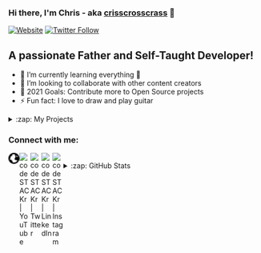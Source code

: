 ### Hi there, I'm Chris - aka [crisscrosscrass][website] 👋

[![Website](https://img.shields.io/website?label=crisscrosscrass.github.io/&style=for-the-badge&url=https://crisscrosscrass.github.io/)](https://crisscrosscrass.github.io/)
[![Twitter Follow](https://img.shields.io/twitter/follow/crisscrosscrass?color=1DA1F2&logo=twitter&style=for-the-badge)](https://twitter.com/intent/follow?original_referer=https%3A%2F%2Fgithub.com%2FcodeSTACKr&screen_name=crisscrosscrass)

## A passionate Father and Self-Taught Developer!
- 🌱 I’m currently learning everything 🤣
- 👯 I’m looking to collaborate with other content creators
- 🥅 2021 Goals: Contribute more to Open Source projects
- ⚡ Fun fact: I love to draw and play guitar

<details>
  <summary>:zap: My Projects</summary>
  EMPLOYEE CMS[EMPLOYEE CMS](https://employeecmsdemo.herokuapp.com/)
  ICALENDAR READER[ICALENDAR READER](https://vmicalc.herokuapp.com/)
  FEED COMISSIONER[FEED COMISSIONER](https://feedcomissioner.herokuapp.com/)
  GitHub](http://github.com)

</details>

### Connect with me:

[<img align="left" alt="codeSTACKr.com" width="22px" src="https://raw.githubusercontent.com/iconic/open-iconic/master/svg/globe.svg" />][website]
[<img align="left" alt="codeSTACKr | YouTube" width="22px" src="https://cdn.jsdelivr.net/npm/simple-icons@v3/icons/youtube.svg" />][youtube]
[<img align="left" alt="codeSTACKr | Twitter" width="22px" src="https://cdn.jsdelivr.net/npm/simple-icons@v3/icons/twitter.svg" />][twitter]
[<img align="left" alt="codeSTACKr | LinkedIn" width="22px" src="https://cdn.jsdelivr.net/npm/simple-icons@v3/icons/linkedin.svg" />][linkedin]
[<img align="left" alt="codeSTACKr | Instagram" width="22px" src="https://cdn.jsdelivr.net/npm/simple-icons@v3/icons/instagram.svg" />][instagram]

<br />


<details>
  <summary>:zap: GitHub Stats</summary>

  <img align="left" alt="codeSTACKr's GitHub Stats" src="https://github-readme-stats.codestackr.vercel.app/api?username=codeSTACKr&show_icons=true&hide_border=true" />

</details>

[website]: https://crisscrosscrass.github.io/
[twitter]: https://twitter.com/crisscrosscrass
[youtube]: https://youtube.com/codeSTACKr
[instagram]: https://instagram.com/codeSTACKr
[linkedin]: https://www.linkedin.com/in/christopher-eckardt/
[webdevplaylist]: https://www.youtube.com/playlist?list=PLkwxH9e_vrAJ0WbEsFA9W3I1W-g_BTsbt
[jsplaylist]: https://www.youtube.com/playlist?list=PLkwxH9e_vrALRJKu7wfXby3MKeflhTu6B
[cssplaylist]: https://www.youtube.com/playlist?list=PLkwxH9e_vrALSdvZuEh6gqQdmDoDIoqz4
[reactplaylist]: https://www.youtube.com/playlist?list=PLkwxH9e_vrAK4TdffpxKY3QGyHCpxFcQ0